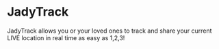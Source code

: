 # JadyTrack
JadyTrack allows you or your loved ones to track and share your current LIVE location in real time as easy as 1,2,3!
